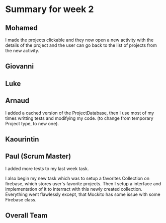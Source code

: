 # Summary for week 2

## Mohamed
I made the projects clickable and they now open a new activity with the details of the project and the user can go back to the list of projects from the new activity.

## Giovanni

## Luke

## Arnaud
I added a cached version of the ProjectDatabase, then I use most of my times writting tests and modifying my code. (to change from temporary Project type, to new one).

## Kaourintin 

## Paul (Scrum Master)
I added more tests to my last week task. 

I also begin my new task which was to setup a favorites Collection on firebase, which stores user's favorite projects. Then I setup a interface and implementation of it to interract with this newly created collection. Everything went flawlessly except, that Mockito has some issue with some Firebase class.

## Overall Team
